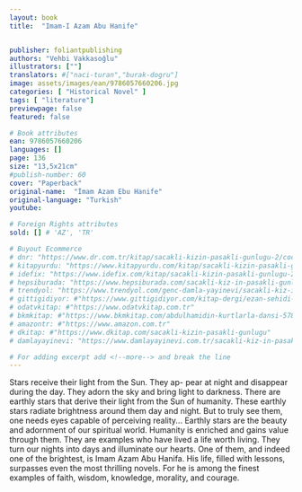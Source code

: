 ```yaml
---
layout: book
title:  "Imam-I Azam Abu Hanife"


publisher: foliantpublishing
authors: "Vehbi Vakkasoğlu"
illustrators: [""]
translators: #["naci-turan","burak-dogru"]
image: assets/images/ean/9786057660206.jpg
categories: [ "Historical Novel" ]
tags: [ "literature"]
previewpage: false
featured: false

# Book attributes
ean: 9786057660206
languages: []
page: 136
size: "13,5x21cm"
#publish-number: 60
cover: "Paperback"
original-name:  "İmam Azam Ebu Hanife"
original-language: "Turkish"
youtube:

# Foreign Rights attributes
sold: [] # 'AZ', 'TR'

# Buyout Ecommerce
# dnr: "https://www.dr.com.tr/kitap/sacakli-kizin-pasakli-gunlugu-2/cocuk-ve-genclik/genclik-10-yas/roman-oyku/urunno=0001893059001"
# kitapyurdu: "https://www.kitapyurdu.com/kitap/sacakli-kizin-pasakli-gunlugu-2-/560122.html&filter_name=Sa%C3%A7akl%C4%B1+K%C4%B1z%27%C4%B1n+Pasakl%C4%B1+G%C3%BCnl%C3%BC%C4%9F%C3%BC+2"
# idefix: "https://www.idefix.com/kitap/sacakli-kizin-pasakli-gunlugu-2/cocuk-ve-genclik/genclik-10-yas/roman-oyku/urunno=0001893059001"
# hepsiburada: "https://www.hepsiburada.com/sacakli-kiz-in-pasakli-gunlugu-2-damla-yayinevi-p-HBV000012ER86"
# trendyol: "https://www.trendyol.com/genc-damla-yayinevi/sacakli-kiz-in-pasakli-gunlugu-2-p-54825777"
# gittigidiyor: #"https://www.gittigidiyor.com/kitap-dergi/ezan-sehidi-adnan-menderes_pdp_732728793"
# odatvkitap: #"https://www.odatvkitap.com.tr"
# bkmkitap: #"https://www.bkmkitap.com/abdulhamidin-kurtlarla-dansi-578226"
# amazontr: #"https://www.amazon.com.tr"
# dkitap: #"https://www.dkitap.com/sacakli-kizin-pasakli-gunlugu"
# damlayayinevi: "https://www.damlayayinevi.com.tr/sacakli-kiz-in-pasakli-gunlugu-2-bu-iste-bi-terslik-var"

# For adding excerpt add <!--more--> and break the line
---
```

Stars receive their light from the Sun. They ap-
pear at night and disappear during the day. They
adorn the sky and bring light to darkness.
There are earthly stars that derive their light from
the Sun of humanity. These earthly stars radiate
brightness around them day and night. But to truly
see them, one needs eyes capable of perceiving
reality...
Earthly stars are the beauty and adornment of
our spiritual world. Humanity is enriched and gains
value through them. They are examples who have
lived a life worth living. They turn our nights into
days and illuminate our hearts.
One of them, and indeed one of the brightest, is
Imam Azam Abu Hanifa.
His life, filled with lessons, surpasses even the
most thrilling novels. For he is among the finest
examples of faith, wisdom, knowledge, morality,
and courage.
<!--more--> 

